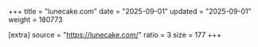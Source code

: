 +++
title = "lunecake.com"
date = "2025-09-01"
updated = "2025-09-01"
weight = 180773

[extra]
source = "https://lunecake.com/"
ratio = 3
size = 177
+++
